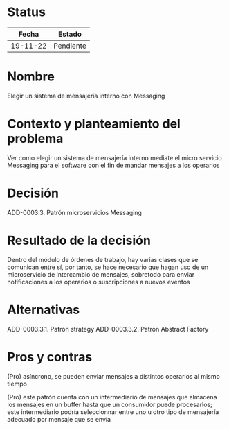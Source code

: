 # Status

| Fecha | Estado |
| --- | --- |
| 19-11-22 | Pendiente |

# Nombre

Elegir un sistema de mensajería interno con Messaging

# Contexto y planteamiento del problema

Ver como elegir un sistema de mensajería interno mediate el micro servicio Messaging para el software con el fin de mandar mensajes a los operarios

# Decisión

ADD-0003.3. Patrón microservicios Messaging

# Resultado de la decisión

Dentro del módulo de órdenes de trabajo, hay varias clases que se comunican entre sí, por tanto, se hace necesario que hagan uso de un microservicio de intercambio de mensajes, sobretodo para enviar notificaciones a los operarios o suscripciones a nuevos eventos

# Alternativas

ADD-0003.3.1. Patrón strategy
ADD-0003.3.2. Patrón Abstract Factory

# Pros y contras

(Pro) asíncrono, se pueden enviar mensajes a distintos operarios al mismo tiempo

(Pro) este patrón cuenta con un intermediario de mensajes que almacena los mensajes en un buffer hasta que un consumidor puede procesarlos; este intermediario podría seleccionnar entre uno u otro tipo de mensajería adecuado por mensaje que se envía